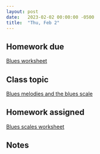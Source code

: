 ```yaml
---
layout: post
date:   2023-02-02 00:00:00 -0500
title:  "Thu, Feb 2"
---
```


## Homework due

[Blues worksheet](https://viva.pressbooks.pub/openmusictheory/chapter/blues-harmony/#assignments)

## Class topic

[Blues melodies and the blues scale](https://viva.pressbooks.pub/openmusictheory/chapter/blues-melodies-and-the-blues-scale/)

## Homework assigned

[Blues scales worksheet](https://viva.pressbooks.pub/openmusictheory/chapter/blues-melodies-and-the-blues-scale/#assignments)

## Notes

